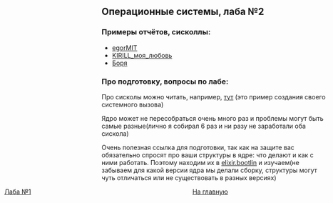 ## Операционные системы, лаба №2

### Примеры отчётов, сисколлы:
+ [egorMIT](https://github.com/EgorMIt/ITMO/raw/master/3%20-%20%D0%9E%D0%A1%D0%98/%D0%9E%D0%A1%D0%98%D0%9B%D0%B0%D0%B12.docx)
+ [KIRILL_моя_любовь](https://github.com/neevink/os-lab2)
+ [Боря](https://github.com/rosroble/linux-custom-syscalls)

### Про подготовку, вопросы по лабе:

Про сисколы можно читать, например, [тут](https://medium.com/anubhav-shrimal/adding-a-hello-world-system-call-to-linux-kernel-dad32875872) (это пример создания своего системного вызова)

Ядро может не пересобраться очень много раз и проблемы могут быть самые разные(лично я собирал 6 раз и ни разу не заработали оба сискола)

Очень полезная ссылка для подготовки, так как на защите вас обязательно спросят про ваши структуры в ядре: что делают и как с ними работать. Поэтому находим их в [elixir.bootlin](https://elixir.bootlin.com/linux/latest/source/kernel)
и изучаем(не забываем для какой версии ядра мы делали сборку, структуры могут чуть отличаться или не существовать в разных версиях)






















[//]: # (к оглавлению и на прочие лабы)
<div style="position: absolute; left: 10px">
    <a style="text-align: right" href="lab-1.html">Лаба №1</a>
</div>
<div style="position: absolute; left: 45%">
    <a href="../thirdcourse.html">На главную</a>
</div>
<div style="position: absolute; right: 10px">
    <a style="text-align: right" href="#"></a>
</div>